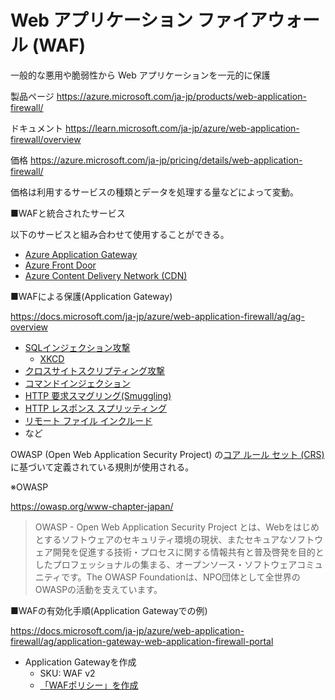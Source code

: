 # Web アプリケーション ファイアウォール (WAF)

一般的な悪用や脆弱性から Web アプリケーションを一元的に保護

製品ページ https://azure.microsoft.com/ja-jp/products/web-application-firewall/

ドキュメント https://learn.microsoft.com/ja-jp/azure/web-application-firewall/overview

価格 https://azure.microsoft.com/ja-jp/pricing/details/web-application-firewall/

価格は利用するサービスの種類とデータを処理する量などによって変動。


■WAFと統合されたサービス

以下のサービスと組み合わせて使用することができる。
- [Azure Application Gateway](https://docs.microsoft.com/ja-jp/azure/web-application-firewall/ag/ag-overview)
- [Azure Front Door](https://docs.microsoft.com/ja-jp/azure/web-application-firewall/afds/afds-overview)
- [Azure Content Delivery Network (CDN)](https://docs.microsoft.com/ja-jp/azure/web-application-firewall/cdn/cdn-overview)

■WAFによる保護(Application Gateway)

https://docs.microsoft.com/ja-jp/azure/web-application-firewall/ag/ag-overview

- [SQLインジェクション攻撃](https://www.kagoya.jp/howto/network/sql-injection/)
  - [XKCD](http://www.aoky.net/articles/randall_munroe/exploits_of_a_mom.htm)
- [クロスサイトスクリプティング攻撃](https://www.kagoya.jp/howto/network/xss/)
- [コマンドインジェクション](https://www.shadan-kun.com/blog/measure/2873/)
- [HTTP 要求スマグリング(Smuggling)](https://yamory.io/blog/about-http-request-smuggling/)
- [HTTP レスポンス スプリッティング](https://www.techmatrix.co.jp/product/jtest/security/httpresponsesplitting.html)
- [リモート ファイル インクルード](https://www.shadan-kun.com/blog/measure/2582/)
- など

OWASP (Open Web Application Security Project) の[コア ルール セット (CRS)](https://docs.microsoft.com/ja-jp/azure/web-application-firewall/ag/application-gateway-crs-rulegroups-rules?tabs=owasp31#core-rule-sets)に基づいて定義されている規則が使用される。

※OWASP

https://owasp.org/www-chapter-japan/

> OWASP - Open Web Application Security Project とは、Webをはじめとするソフトウェアのセキュリティ環境の現状、またセキュアなソフトウェア開発を促進する技術・プロセスに関する情報共有と普及啓発を目的としたプロフェッショナルの集まる、オープンソース・ソフトウェアコミュニティです。The OWASP Foundationは、NPO団体として全世界のOWASPの活動を支えています。


■WAFの有効化手順(Application Gatewayでの例)

https://docs.microsoft.com/ja-jp/azure/web-application-firewall/ag/application-gateway-web-application-firewall-portal

- Application Gatewayを作成
  - SKU: WAF v2
  - [「WAFポリシー」を作成](https://docs.microsoft.com/ja-jp/azure/web-application-firewall/ag/application-gateway-web-application-firewall-portal#create-and-link-a-web-application-firewall-policy)